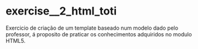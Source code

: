# exercise__2_html_toti
Exercicio de criação de um template baseado num modelo dado pelo professor, á proposito de praticar os conhecimentos adquiridos no modulo HTML5.
